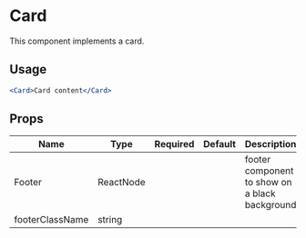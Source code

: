 # Card

This component implements a card.

## Usage

```jsx
<Card>Card content</Card>
```

## Props

| Name            | Type      | Required | Default | Description                                    |
| --------------- | --------- | -------- | ------- | ---------------------------------------------- |
| Footer          | ReactNode |          |         | footer component to show on a black background |
| footerClassName | string    |          |         |                                                |
